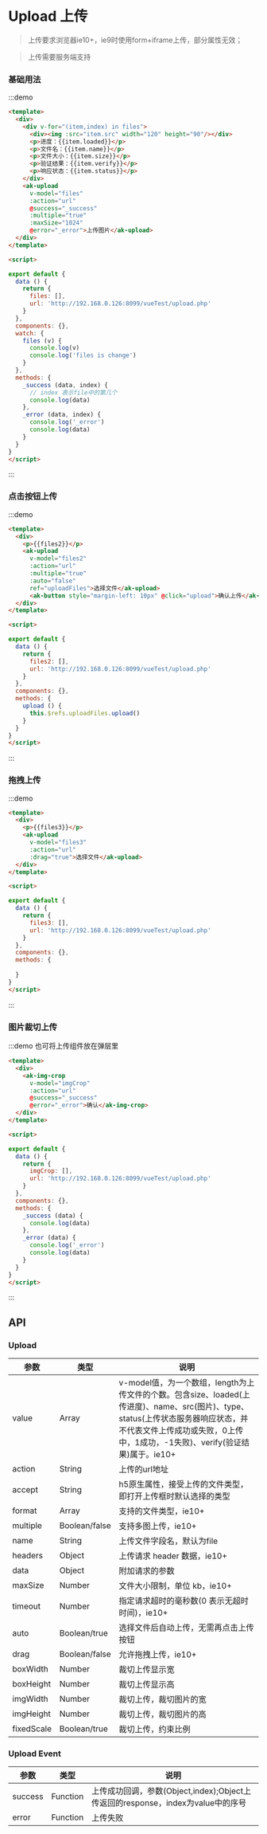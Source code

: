 <!-- Created by 337547038 on 2018/9/7 0007. -->
# Upload 上传

> 上传要求浏览器ie10+，ie9时使用form+iframe上传，部分属性无效；

> 上传需要服务端支持

<script>

export default {
  data () {
    return {
      imgCrop:[],
      files: [],
      files2: [],
      files3: [],
      url: 'http://192.168.0.126:8099/vueTest/upload.php'
    }
  },
  components: {},
  watch: {
    files (v) {
      console.log(v)
      console.log('files is change')
    }
  },
  methods: {
    _success (data, index) {
      // index 表示file中的第几个
      console.log(data)
    },
    _error (data, index) {
      console.log('_error')
      console.log(data)
    },
    upload () {
      this.$refs.uploadFiles.upload()
    }
  }
}
</script>

### 基础用法
:::demo 
```html
<template>
  <div>
    <div v-for="(item,index) in files">
      <div><img :src="item.src" width="120" height="90"/></div>
      <p>进度：{{item.loaded}}</p>
      <p>文件名：{{item.name}}</p>
      <p>文件大小：{{item.size}}</p>
      <p>验证结果：{{item.verify}}</p>
      <p>响应状态：{{item.status}}</p>
    </div>
    <ak-upload 
      v-model="files" 
      :action="url" 
      @success="_success" 
      :multiple="true" 
      :maxSize="1024" 
      @error="_error">上传图片</ak-upload>
  </div>
</template>

<script>

export default {
  data () {
    return {
      files: [],
      url: 'http://192.168.0.126:8099/vueTest/upload.php'
    }
  },
  components: {},
  watch: {
    files (v) {
      console.log(v)
      console.log('files is change')
    }
  },
  methods: {
    _success (data, index) {
      // index 表示file中的第几个
      console.log(data)
    },
    _error (data, index) {
      console.log('_error')
      console.log(data)
    }
  }
}
</script>

```
:::

### 点击按钮上传
:::demo 
```html
<template>
  <div>
    <p>{{files2}}</p>
    <ak-upload 
      v-model="files2" 
      :action="url" 
      :multiple="true"
      :auto="false"
      ref="uploadFiles">选择文件</ak-upload>
      <ak-button style="margin-left: 10px" @click="upload">确认上传</ak-button>
  </div>
</template>

<script>

export default {
  data () {
    return {
      files2: [],
      url: 'http://192.168.0.126:8099/vueTest/upload.php'
    }
  },
  components: {},
  methods: {
    upload () {
      this.$refs.uploadFiles.upload()
    }
  }
}
</script>

```
:::

### 拖拽上传
:::demo 
```html
<template>
  <div>
    <p>{{files3}}</p>
    <ak-upload 
      v-model="files3" 
      :action="url"
      :drag="true">选择文件</ak-upload>
  </div>
</template>

<script>

export default {
  data () {
    return {
      files3: [],
      url: 'http://192.168.0.126:8099/vueTest/upload.php'
    }
  },
  components: {},
  methods: {
   
  }
}
</script>

```
:::

### 图片裁切上传
:::demo 也可将上传组件放在弹层里
```html
<template>
  <div>
    <ak-img-crop 
      v-model="imgCrop" 
      :action="url" 
      @success="_success" 
      @error="_error">确认</ak-img-crop>
  </div>
</template>

<script>

export default {
  data () {
    return {
      imgCrop: [],
      url: 'http://192.168.0.126:8099/vueTest/upload.php'
    }
  },
  components: {},
  methods: {
    _success (data) {
      console.log(data)
    },
    _error (data) {
      console.log('_error')
      console.log(data)
    }
  }
}
</script>

```
:::

## API
### Upload
|参数|类型|说明|
|-|-|-|
|value          | Array          |v-model值，为一个数组，length为上传文件的个数。包含size、loaded(上传进度)、name、src(图片)、type、status(上传状态服务器响应状态，并不代表文件上传成功或失败，0上传中，1成功，-1失败)、verify(验证结果)属于。ie10+|
|action         | String         |上传的url地址|
|accept         | String         |h5原生属性，接受上传的文件类型，即打开上传框时默认选择的类型|
|format         | Array          |支持的文件类型，ie10+|
|multiple       | Boolean/false  |支持多图上传，ie10+|
|name           | String         |上传文件字段名，默认为file|
|headers        | Object         |上传请求 header 数据，ie10+|
|data           | Object         |附加请求的参数|
|maxSize        | Number         |文件大小限制，单位 kb，ie10+|
|timeout        | Number         |指定请求超时的毫秒数(0 表示无超时时间)，ie10+|
|auto           | Boolean/true   |选择文件后自动上传，无需再点击上传按钮|
|drag           | Boolean/false  |允许拖拽上传，ie10+|
|boxWidth       | Number         |裁切上传显示宽|
|boxHeight      | Number         |裁切上传显示高|
|imgWidth       | Number         |裁切上传，裁切图片的宽|
|imgHeight      | Number         |裁切上传，裁切图片的高|
|fixedScale     | Boolean/true   |裁切上传，约束比例|


### Upload Event
|参数|类型|说明|
|-|-|-|
|success        | Function       |上传成功回调，参数(Object,index);Object上传返回的response，index为value中的序号|
|error          | Function       |上传失败|
